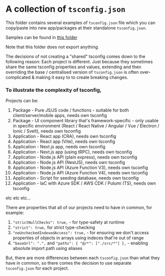 # A collection of `tsconfig.json`

This folder contains several examples of `tsconfig.json` file which you can copy/paste into new app/packages at their standalone `tsconfig.json`.

Samples can be found in [this folder](./samples/)

Note that this folder does not export anything.

The decisions of not creating a "shared" tsconfig comes down to the following reason: Each project is different. Just because they sometimes share the same tsconfig properties and values, extending and then overriding the base / centralised version of `tsconfig.json` is often over-complicated & making it easy to to create breaking changes.

### To illustrate the complexity of tsconfig,

Projects can be:

1. Package - Pure JS/JS code / functions - suitable for both client/server/mobile apps, needs own tsconfig
2. Package - UI component library that's framework-specific - only usable in specific environment (React / React Native / Angular / Vue / Electron / Ionic / Svelt), needs own tsconfig
3. Application - React app (CRA), needs own tsconfig
4. Application - React app (Vite), needs own tsconfig
5. Application - Next.js app, needs own tsconfig
6. Application - Next.js app (using tRPC), needs own tsconfig
7. Application - Node.js API (plain express), needs own tsconfig
8. Application - Node.js API (NestJS), needs own tsconfig
9. Application - Node.js API (Azure Function V3), needs own tsconfig
10. Application - Node.js API (Azure Function V4), needs own tsconfig
11. Application - Script for seeding database, needs own tsconfig
12. Application - IaC with Azure SDK / AWS CDK / Pulumi (TS), needs own tsconfig

etc etc etc...

There are properties that all of our projects need to have in common, for example:

1. `"strictNullChecks": true,` - for type-safety at runtime
2. `"strict": true,` for strict type-checking
3. `"noUncheckedIndexedAccess": true,` - for ensuring we don't access properties of objects in arrays using indeces that're out of range
4. `"baseUrl": ".",` and `"paths": { "@/*": ["./src/*"] },` - enabling absolute import path using aliases

But, there are more differences between each `tsconfig.json` than what they have in common, so there comes the decision to use separate `tsconfig.json` for each project.
